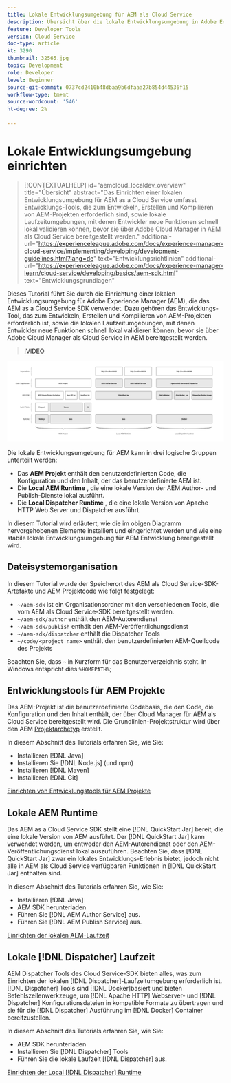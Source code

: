 ```yaml
---
title: Lokale Entwicklungsumgebung für AEM als Cloud Service
description: Übersicht über die lokale Entwicklungsumgebung in Adobe Experience Manager (AEM).
feature: Developer Tools
version: Cloud Service
doc-type: article
kt: 3290
thumbnail: 32565.jpg
topic: Development
role: Developer
level: Beginner
source-git-commit: 0737cd2410b48dbaa9b6dfaaa27b854d44536f15
workflow-type: tm+mt
source-wordcount: '546'
ht-degree: 2%

---
```



# Lokale Entwicklungsumgebung einrichten

>[!CONTEXTUALHELP]
>id="aemcloud_localdev_overview"
>title="Übersicht"
>abstract="Das Einrichten einer lokalen Entwicklungsumgebung für AEM as a Cloud Service umfasst Entwicklungs-Tools, die zum Entwickeln, Erstellen und Kompilieren von AEM-Projekten erforderlich sind, sowie lokale Laufzeitumgebungen, mit denen Entwickler neue Funktionen schnell lokal validieren können, bevor sie über Adobe Cloud Manager in AEM als Cloud Service bereitgestellt werden."
>additional-url="https://experienceleague.adobe.com/docs/experience-manager-cloud-service/implementing/developing/development-guidelines.html?lang=de" text="Entwicklungsrichtlinien"
>additional-url="https://experienceleague.adobe.com/docs/experience-manager-learn/cloud-service/developing/basics/aem-sdk.html" text="Entwicklungsgrundlagen"

Dieses Tutorial führt Sie durch die Einrichtung einer lokalen Entwicklungsumgebung für Adobe Experience Manager (AEM), die das AEM as a Cloud Service SDK verwendet. Dazu gehören das Entwicklungs-Tool, das zum Entwickeln, Erstellen und Kompilieren von AEM-Projekten erforderlich ist, sowie die lokalen Laufzeitumgebungen, mit denen Entwickler neue Funktionen schnell lokal validieren können, bevor sie über Adobe Cloud Manager als Cloud Service in AEM bereitgestellt werden.

>[!VIDEO](https://video.tv.adobe.com/v/32565/?quality=12&learn=on)

![AEM als Cloud Service Lokale Entwicklungsumgebung - Technologiestapel](./assets/overview/aem-sdk-technology-stack.png)

Die lokale Entwicklungsumgebung für AEM kann in drei logische Gruppen unterteilt werden:

+ Das __AEM Projekt__ enthält den benutzerdefinierten Code, die Konfiguration und den Inhalt, der das benutzerdefinierte AEM ist.
+ Die __Local AEM Runtime__ , die eine lokale Version der AEM Author- und Publish-Dienste lokal ausführt.
+ Die __Local Dispatcher Runtime__ , die eine lokale Version von Apache HTTP Web Server und Dispatcher ausführt.

In diesem Tutorial wird erläutert, wie die im obigen Diagramm hervorgehobenen Elemente installiert und eingerichtet werden und wie eine stabile lokale Entwicklungsumgebung für AEM Entwicklung bereitgestellt wird.

## Dateisystemorganisation

In diesem Tutorial wurde der Speicherort des AEM als Cloud Service-SDK-Artefakte und AEM Projektcode wie folgt festgelegt:

+ `~/aem-sdk` ist ein Organisationsordner mit den verschiedenen Tools, die vom AEM als Cloud Service-SDK bereitgestellt werden.
+ `~/aem-sdk/author` enthält den AEM-Autorendienst
+ `~/aem-sdk/publish` enthält den AEM-Veröffentlichungsdienst
+ `~/aem-sdk/dispatcher` enthält die Dispatcher Tools
+ `~/code/<project name>` enthält den benutzerdefinierten AEM-Quellcode des Projekts

Beachten Sie, dass `~` in Kurzform für das Benutzerverzeichnis steht. In Windows entspricht dies `%HOMEPATH%`;

## Entwicklungstools für AEM Projekte

Das AEM-Projekt ist die benutzerdefinierte Codebasis, die den Code, die Konfiguration und den Inhalt enthält, der über Cloud Manager für AEM als Cloud Service bereitgestellt wird. Die Grundlinien-Projektstruktur wird über den AEM [Projektarchetyp](https://github.com/adobe/aem-project-archetype) erstellt.

In diesem Abschnitt des Tutorials erfahren Sie, wie Sie:

+ Installieren [!DNL Java]
+ Installieren Sie [!DNL Node.js] (und npm)
+ Installieren [!DNL Maven]
+ Installieren [!DNL Git]

[Einrichten von Entwicklungstools für AEM Projekte](./development-tools.md)

## Lokale AEM Runtime

Das AEM as a Cloud Service SDK stellt eine [!DNL QuickStart Jar] bereit, die eine lokale Version von AEM ausführt. Der [!DNL QuickStart Jar] kann verwendet werden, um entweder den AEM-Autorendienst oder den AEM-Veröffentlichungsdienst lokal auszuführen. Beachten Sie, dass [!DNL QuickStart Jar] zwar ein lokales Entwicklungs-Erlebnis bietet, jedoch nicht alle in AEM als Cloud Service verfügbaren Funktionen in [!DNL QuickStart Jar] enthalten sind.

In diesem Abschnitt des Tutorials erfahren Sie, wie Sie:

+ Installieren [!DNL Java]
+ AEM SDK herunterladen
+ Führen Sie [!DNL AEM Author Service] aus.
+ Führen Sie [!DNL AEM Publish Service] aus.

[Einrichten der lokalen AEM-Laufzeit](./aem-runtime.md)

## Lokale [!DNL Dispatcher] Laufzeit

AEM Dispatcher Tools des Cloud Service-SDK bieten alles, was zum Einrichten der lokalen [!DNL Dispatcher]-Laufzeitumgebung erforderlich ist. [!DNL Dispatcher] Tools sind  [!DNL Docker]basiert und bieten Befehlszeilenwerkzeuge, um  [!DNL Apache HTTP] Webserver- und  [!DNL Dispatcher] Konfigurationsdateien in kompatible Formate zu übertragen und sie für die  [!DNL Dispatcher] Ausführung im  [!DNL Docker] Container bereitzustellen.

In diesem Abschnitt des Tutorials erfahren Sie, wie Sie:

+ AEM SDK herunterladen
+ Installieren Sie [!DNL Dispatcher] Tools
+ Führen Sie die lokale Laufzeit [!DNL Dispatcher] aus.

[Einrichten der Local [!DNL Dispatcher] Runtime](./dispatcher-tools.md)
